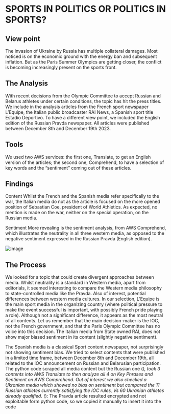 # SPORTS IN POLITICS OR POLITICS IN SPORTS?

## View point

The invasion of Ukraine by Russia has multiple collateral damages. Most noticed is on the economic ground with the energy ban and subsequent inflation. But as the Paris Summer Olympics are getting closer, the conflict is becoming increasingly present on the sports front. 

## The Analysis

With recent decisions from the Olympic Committee to accept Russian and Belarus athletes under certain conditions, the topic has hit the press titles.
We include in the analysis articles from the French sport newspaper L’Equipe, the Italian public broadcaster RAI News, a Spanish sport title Estadio Deportivo. To have a different view point, we included the English edition of the Russian Pravda newspaper. All articles were published between December 8th and December 19th 2023.

## Tools

We used two AWS services: the first one, Translate, to get an English version of the articles; the second one, Comprehend, to have a selection of key words and the “sentiment” coming out of these articles.

## Findings

Content
Whilst the French and the Spanish media refer specifically to the war, the Italian media do not as the article is focused on the more opened position of Sebastian Coe, president of World Athletics. As expected, no mention is made on the war, neither on the special operation, on the Russian media.

Sentiment
More revealing is the sentiment analysis, from AWS Comprehend, which illustrates the neutrality in all three western media, as opposed to the negative sentiment expressed in the Russian Pravda (English edition). 

![image](https://github.com/amer1606/DE2_Assign3_AMerceron/assets/144542620/1d90e00e-0b29-45a1-86dc-446574ac96f6)

## The Process

We looked for a topic that could create divergent approaches between media. Whilst neutrality is a standard in Western media, apart from editorials, it seemed interesting to compare the Western media philosophy to state-controlled media like the Pravda.
Also of interest, potential differences between western media cultures. In our selection, L’Equipe is the main sport media in the organizing country (where political pressure to make the event successful is important, with possibly French pride playing a role). Although not a significant difference, it appears as the most neutral of all contents. Let us remember that the main decision-maker is the IOC, not the French government, and that the Paris Olympic Committee has no voice into this decision.
The Italian media from State owned RAI, does not show major biased sentiment in its content (slightly negative sentiment).

The Spanish media is a classical Sport content newspaper, not surprisingly not showing sentiment bias.
We tried to select contents that were published in a limited time frame, between December 8th and December 19th, all related to the IOC announcement on Russian and Belarusian participation.
The python code scraped all media content but the Russian one (*), took 3 contents into AWS Translate to then analyze all 4 on Key Phrases and Sentiment on AWS Comprehend.
Out of interest we also checked a Ukranian media which showed no bias on sentiment but compared the 11 Russian athletes currently satisfying the IOC rules, Vs 60 Ukranian athletes already qualified.
(*): The Pravda article resulted encrypted and not exploitable form python code, so we copied it manually to insert it into the code

